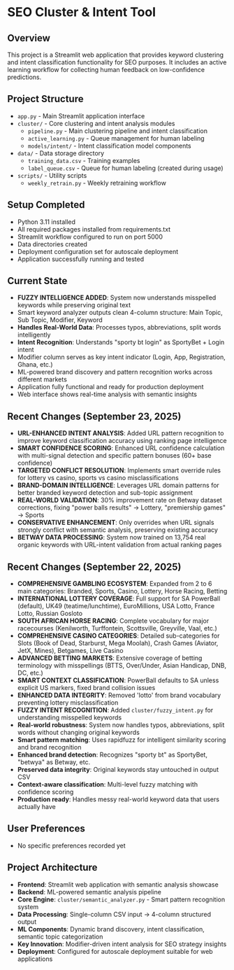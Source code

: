 # SEO Cluster & Intent Tool

## Overview
This project is a Streamlit web application that provides keyword clustering and intent classification functionality for SEO purposes. It includes an active learning workflow for collecting human feedback on low-confidence predictions.

## Project Structure
- `app.py` - Main Streamlit application interface
- `cluster/` - Core clustering and intent analysis modules
  - `pipeline.py` - Main clustering pipeline and intent classification
  - `active_learning.py` - Queue management for human labeling
  - `models/intent/` - Intent classification model components
- `data/` - Data storage directory
  - `training_data.csv` - Training examples
  - `label_queue.csv` - Queue for human labeling (created during usage)
- `scripts/` - Utility scripts
  - `weekly_retrain.py` - Weekly retraining workflow

## Setup Completed
- Python 3.11 installed
- All required packages installed from requirements.txt
- Streamlit workflow configured to run on port 5000
- Data directories created
- Deployment configuration set for autoscale deployment
- Application successfully running and tested

## Current State  
- **FUZZY INTELLIGENCE ADDED**: System now understands misspelled keywords while preserving original text
- Smart keyword analyzer outputs clean 4-column structure: Main Topic, Sub Topic, Modifier, Keyword
- **Handles Real-World Data**: Processes typos, abbreviations, split words intelligently
- **Intent Recognition**: Understands "sporty bt login" as SportyBet + Login intent
- Modifier column serves as key intent indicator (Login, App, Registration, Ghana, etc.)
- ML-powered brand discovery and pattern recognition works across different markets
- Application fully functional and ready for production deployment
- Web interface shows real-time analysis with semantic insights

## Recent Changes (September 23, 2025)
- **URL-ENHANCED INTENT ANALYSIS**: Added URL pattern recognition to improve keyword classification accuracy using ranking page intelligence
- **SMART CONFIDENCE SCORING**: Enhanced URL confidence calculation with multi-signal detection and specific pattern bonuses (60+ base confidence)
- **TARGETED CONFLICT RESOLUTION**: Implements smart override rules for lottery vs casino, sports vs casino misclassifications
- **BRAND-DOMAIN INTELLIGENCE**: Leverages URL domain patterns for better branded keyword detection and sub-topic assignment
- **REAL-WORLD VALIDATION**: 30% improvement rate on Betway dataset corrections, fixing "power balls results" → Lottery, "premiership games" → Sports
- **CONSERVATIVE ENHANCEMENT**: Only overrides when URL signals strongly conflict with semantic analysis, preserving existing accuracy
- **BETWAY DATA PROCESSING**: System now trained on 13,754 real organic keywords with URL-intent validation from actual ranking pages

## Recent Changes (September 22, 2025)
- **COMPREHENSIVE GAMBLING ECOSYSTEM**: Expanded from 2 to 6 main categories: Branded, Sports, Casino, Lottery, Horse Racing, Betting
- **INTERNATIONAL LOTTERY COVERAGE**: Full support for SA PowerBall (default), UK49 (teatime/lunchtime), EuroMillions, USA Lotto, France Lotto, Russian Gosloto
- **SOUTH AFRICAN HORSE RACING**: Complete vocabulary for major racecourses (Kenilworth, Turffontein, Scottsville, Greyville, Vaal, etc.)
- **COMPREHENSIVE CASINO CATEGORIES**: Detailed sub-categories for Slots (Book of Dead, Starburst, Mega Moolah), Crash Games (Aviator, JetX, Mines), Betgames, Live Casino
- **ADVANCED BETTING MARKETS**: Extensive coverage of betting terminology with misspellings (BTTS, Over/Under, Asian Handicap, DNB, DC, etc.)
- **SMART CONTEXT CLASSIFICATION**: PowerBall defaults to SA unless explicit US markers, fixed brand collision issues
- **ENHANCED DATA INTEGRITY**: Removed 'lotto' from brand vocabulary preventing lottery misclassification
- **FUZZY INTENT RECOGNITION**: Added `cluster/fuzzy_intent.py` for understanding misspelled keywords
- **Real-world robustness**: System now handles typos, abbreviations, split words without changing original keywords
- **Smart pattern matching**: Uses rapidfuzz for intelligent similarity scoring and brand recognition
- **Enhanced brand detection**: Recognizes "sporty bt" as SportyBet, "betwya" as Betway, etc.
- **Preserved data integrity**: Original keywords stay untouched in output CSV
- **Context-aware classification**: Multi-level fuzzy matching with confidence scoring
- **Production ready**: Handles messy real-world keyword data that users actually have

## User Preferences
- No specific preferences recorded yet

## Project Architecture
- **Frontend**: Streamlit web application with semantic analysis showcase
- **Backend**: ML-powered semantic analysis pipeline
- **Core Engine**: `cluster/semantic_analyzer.py` - Smart pattern recognition system
- **Data Processing**: Single-column CSV input → 4-column structured output
- **ML Components**: Dynamic brand discovery, intent classification, semantic topic categorization
- **Key Innovation**: Modifier-driven intent analysis for SEO strategy insights
- **Deployment**: Configured for autoscale deployment suitable for web applications